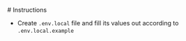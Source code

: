 # Instructions

- Create `.env.local` file and fill its values out according to `.env.local.example`
